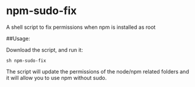 # npm-sudo-fix
A shell script to fix permissions when npm is installed as root


##Usage:

Download the script, and run it:
```
sh npm-sudo-fix
```

The script will update the permissions of the node/npm related folders and it will allow you to use npm without sudo.